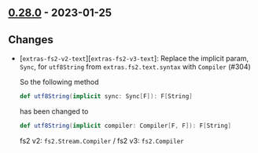 ## [0.28.0](https://github.com/kevin-lee/extras/issues?utf8=%E2%9C%93&q=is%3Aissue+is%3Aclosed+-label%3Ainvalid+milestone%3Amilestone29) - 2023-01-25

## Changes
* [`extras-fs2-v2-text`][`extras-fs2-v3-text`]: Replace the implicit param, `Sync`, for `utf8String` from `extras.fs2.text.syntax` with `Compiler` (#304)
  
  So the following method 
  ```scala
  def utf8String(implicit sync: Sync[F]): F[String]
  ```
  has been changed to
  ```scala
  def utf8String(implicit compiler: Compiler[F, F]): F[String]
  ```
  fs2 v2: `fs2.Stream.Compiler` / fs2 v3: `fs2.Compiler`
